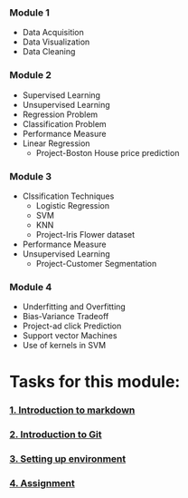 ### **Module 1**

- Data Acquisition
- Data Visualization
- Data Cleaning

### **Module 2**

- Supervised Learning
- Unsupervised Learning
- Regression Problem
- Classification Problem
- Performance Measure
- Linear Regression
	- Project-Boston House price prediction

### **Module 3**
- Clssification Techniques
	- Logistic Regression
	- SVM
	- KNN 
	- Project-Iris Flower dataset
- Performance Measure
- Unsupervised Learning
	- Project-Customer Segmentation

###  **Module 4**
- Underfitting and Overfitting
- Bias-Variance Tradeoff
- Project-ad click Prediction
- Support vector Machines
- Use of kernels in SVM


# Tasks for this module:

### [1. Introduction to markdown](Part1-markdown.md)

### [2. Introduction to Git](Part2-git.md)

### [3. Setting up environment](Part3-env.md)

### [4. Assignment](Part4-ass.md)

